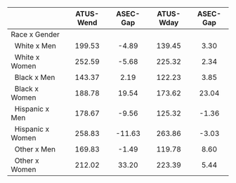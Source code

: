 
|                      |    ATUS-Wend |     ASEC-Gap |    ATUS-Wday |     ASEC-Gap |
| -------------------- | :----------: | :----------: | :----------: | :----------: |
| Race x Gender        |              |              |              |              |
| &nbsp;&nbsp;White x Men |       199.53 |        -4.89 |       139.45 |         3.30 |
| &nbsp;&nbsp;White x Women |       252.59 |        -5.68 |       225.32 |         2.34 |
| &nbsp;&nbsp;Black x Men |       143.37 |         2.19 |       122.23 |         3.85 |
| &nbsp;&nbsp;Black x Women |       188.78 |        19.54 |       173.62 |        23.04 |
| &nbsp;&nbsp;Hispanic x Men |       178.67 |        -9.56 |       125.32 |        -1.36 |
| &nbsp;&nbsp;Hispanic x Women |       258.83 |       -11.63 |       263.86 |        -3.03 |
| &nbsp;&nbsp;Other x Men |       169.83 |        -1.49 |       119.78 |         8.60 |
| &nbsp;&nbsp;Other x Women |       212.02 |        33.20 |       223.39 |         5.44 |

